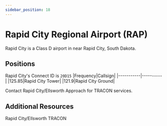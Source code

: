 ```yaml
---
sidebar_position: 18
---
```


# Rapid City Regional Airport (RAP)
Rapid City is a Class D airport in near Rapid City, South Dakota.

## Positions
Rapid City's Connect ID is ```20D15```
|Frequency|Callsign|
|-----------|----------|
|125.85|Rapid City Tower|
|121.9|Rapid City Ground|

Contact Rapid City/Ellsworth Approach for TRACON services.

## Additional Resources
Rapid City/Ellsworth TRACON